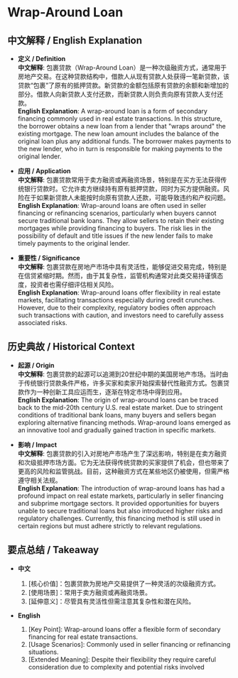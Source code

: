 # Wrap-Around Loan

## 中文解释 / English Explanation

* **定义 / Definition**  
  **中文解释**: 包裹贷款（Wrap-Around Loan）是一种次级融资方式，通常用于房地产交易。在这种贷款结构中，借款人从现有贷款人处获得一笔新贷款，该贷款“包裹”了原有的抵押贷款。新贷款的金额包括原有贷款的余额和新增加的部分。借款人向新贷款人支付还款，而新贷款人则负责向原有贷款人支付还款。  
  **English Explanation**: A wrap-around loan is a form of secondary financing commonly used in real estate transactions. In this structure, the borrower obtains a new loan from a lender that "wraps around" the existing mortgage. The new loan amount includes the balance of the original loan plus any additional funds. The borrower makes payments to the new lender, who in turn is responsible for making payments to the original lender.

* **应用 / Application**  
  **中文解释**: 包裹贷款常用于卖方融资或再融资场景，特别是在买方无法获得传统银行贷款时。它允许卖方继续持有原有抵押贷款，同时为买方提供融资。风险在于如果新贷款人未能按时向原有贷款人还款，可能导致违约和产权问题。  
  **English Explanation**: Wrap-around loans are often used in seller financing or refinancing scenarios, particularly when buyers cannot secure traditional bank loans. They allow sellers to retain their existing mortgages while providing financing to buyers. The risk lies in the possibility of default and title issues if the new lender fails to make timely payments to the original lender.

* **重要性 / Significance**  
  **中文解释**: 包裹贷款在房地产市场中具有灵活性，能够促进交易完成，特别是在信贷紧缩时期。然而，由于其复杂性，监管机构通常对此类交易持谨慎态度，投资者也需仔细评估相关风险。  
  **English Explanation**: Wrap-around loans offer flexibility in real estate markets, facilitating transactions especially during credit crunches. However, due to their complexity, regulatory bodies often approach such transactions with caution, and investors need to carefully assess associated risks.

## 历史典故 / Historical Context

* **起源 / Origin**  
  **中文解释**: 包裹贷款的起源可以追溯到20世纪中期的美国房地产市场。当时由于传统银行贷款条件严格，许多买家和卖家开始探索替代性融资方式。包裹贷款作为一种创新工具应运而生，逐渐在特定市场中得到应用。  
  **English Explanation**: The origin of wrap-around loans can be traced back to the mid-20th century U.S. real estate market. Due to stringent conditions of traditional bank loans, many buyers and sellers began exploring alternative financing methods. Wrap-around loans emerged as an innovative tool and gradually gained traction in specific markets.

* **影响 / Impact**  
  **中文解释**: 包裹贷款的引入对房地产市场产生了深远影响，特别是在卖方融资和次级抵押市场方面。它为无法获得传统贷款的买家提供了机会，但也带来了更高的风险和监管挑战。目前，这种融资方式在某些地区仍被使用，但需严格遵守相关法规。  
  **English Explanation**: The introduction of wrap-around loans has had a profound impact on real estate markets, particularly in seller financing and subprime mortgage sectors. It provided opportunities for buyers unable to secure traditional loans but also introduced higher risks and regulatory challenges. Currently, this financing method is still used in certain regions but must adhere strictly to relevant regulations.

## 要点总结 / Takeaway

* **中文**  
  1. [核心价值]：包裹贷款为房地产交易提供了一种灵活的次级融资方式。
  2. [使用场景]：常用于卖方融资或再融资场景。
  3. [延伸意义]：尽管具有灵活性但需注意其复杂性和潜在风险。

* **English**  
  1. [Key Point]: Wrap-around loans offer a flexible form of secondary financing for real estate transactions.
  2. [Usage Scenarios]: Commonly used in seller financing or refinancing situations.
  3. [Extended Meaning]: Despite their flexibility they require careful consideration due to complexity and potential risks involved